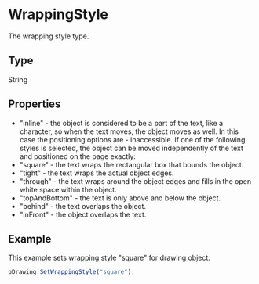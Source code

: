 # WrappingStyle

The wrapping style type.

## Type

String

## Properties

- "inline" - the object is considered to be a part of the text, like a character, so when the text moves, the object moves as well. In this case the positioning options are - inaccessible. If one of the following styles is selected, the object can be moved independently of the text and positioned on the page exactly:
- "square" - the text wraps the rectangular box that bounds the object.
- "tight" - the text wraps the actual object edges.
- "through" - the text wraps around the object edges and fills in the open white space within the object.
- "topAndBottom" - the text is only above and below the object.
- "behind" - the text overlaps the object.
- "inFront" - the object overlaps the text.

## Example

This example sets wrapping style "square" for drawing object.

```javascript
oDrawing.SetWrappingStyle("square");
```